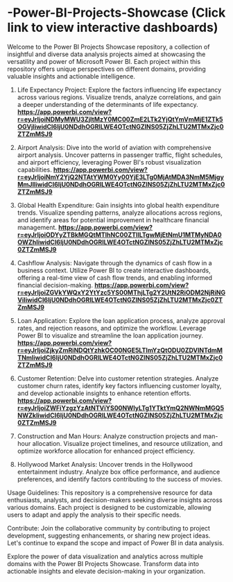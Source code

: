 # -Power-BI-Projects-Showcase (Click link to view interactive dashboards)
Welcome to the Power BI Projects Showcase repository, a collection of insightful and diverse data analysis projects aimed at showcasing the versatility and power of Microsoft Power BI. Each project within this repository offers unique perspectives on different domains, providing valuable insights and actionable intelligence.
1. Life Expectancy Project:
Explore the factors influencing life expectancy across various regions. Visualize trends, analyze correlations, and gain a deeper understanding of the determinants of life expectancy.
**https://app.powerbi.com/view?r=eyJrIjoiNDMyMWU3ZjItMzY0MC00ZmE2LTk2YjQtYmVmMjE1ZTk5OGVjIiwidCI6IjU0NDdhOGRlLWE4OTctNGZlNS05ZjZhLTU2MTMxZjc0ZTZmMSJ9**
2. Airport Analysis:
Dive into the world of aviation with comprehensive airport analysis. Uncover patterns in passenger traffic, flight schedules, and airport efficiency, leveraging Power BI's robust visualization capabilities.
**https://app.powerbi.com/view?r=eyJrIjoiNmY2YjQ2NTAtYWM0Yy00YjE3LTg0MjAtMDA3NmM5MjgyMmJlIiwidCI6IjU0NDdhOGRlLWE4OTctNGZlNS05ZjZhLTU2MTMxZjc0ZTZmMSJ9**

4. Global Health Expenditure:
Gain insights into global health expenditure trends. Visualize spending patterns, analyze allocations across regions, and identify areas for potential improvement in healthcare financial management.
**https://app.powerbi.com/view?r=eyJrIjoiODYyZTBkMGQtMTlhNC00ZTllLTgwMjEtNmU1MTMyNDA0OWZhIiwidCI6IjU0NDdhOGRlLWE4OTctNGZlNS05ZjZhLTU2MTMxZjc0ZTZmMSJ9**
5. Cashflow Analysis:
Navigate through the dynamics of cash flow in a business context. Utilize Power BI to create interactive dashboards, offering a real-time view of cash flow trends, and enabling informed financial decision-making.
**https://app.powerbi.com/view?r=eyJrIjoiZGVkYWQxY2YtYzc5YS00MThjLTg2Y2UtN2RiODM2NjRiNGViIiwidCI6IjU0NDdhOGRlLWE4OTctNGZlNS05ZjZhLTU2MTMxZjc0ZTZmMSJ9**
6. Loan Application:
Explore the loan application process, analyze approval rates, and rejection reasons, and optimize the workflow. Leverage Power BI to visualize and streamline the loan application journey.
**https://app.powerbi.com/view?r=eyJrIjoiZjkyZmRiNDQtYzhkOC00NGE5LTlmYzQtODU0ZDVlNTdmMTNmIiwidCI6IjU0NDdhOGRlLWE4OTctNGZlNS05ZjZhLTU2MTMxZjc0ZTZmMSJ9**

8. Customer Retention:
Delve into customer retention strategies. Analyze customer churn rates, identify key factors influencing customer loyalty, and develop actionable insights to enhance retention efforts.
**https://app.powerbi.com/view?r=eyJrIjoiZWFiYzgzYzAtNTViYS00NWIyLTg1YTktYmQ2NWNmMGQ5NWZkIiwidCI6IjU0NDdhOGRlLWE4OTctNGZlNS05ZjZhLTU2MTMxZjc0ZTZmMSJ9**

11. Construction and Man Hours:
Analyze construction projects and man-hour allocation. Visualize project timelines, and resource utilization, and optimize workforce allocation for enhanced project efficiency.

12. Hollywood Market Analysis:
Uncover trends in the Hollywood entertainment industry. Analyze box office performance, and audience preferences, and identify factors contributing to the success of movies.

Usage Guidelines:
This repository is a comprehensive resource for data enthusiasts, analysts, and decision-makers seeking diverse insights across various domains. Each project is designed to be customizable, allowing users to adapt and apply the analysis to their specific needs.

Contribute:
Join the collaborative community by contributing to project development, suggesting enhancements, or sharing new project ideas. Let's continue to expand the scope and impact of Power BI in data analysis.

Explore the power of data visualization and analytics across multiple domains with the Power BI Projects Showcase. Transform data into actionable insights and elevate decision-making in your organization.
